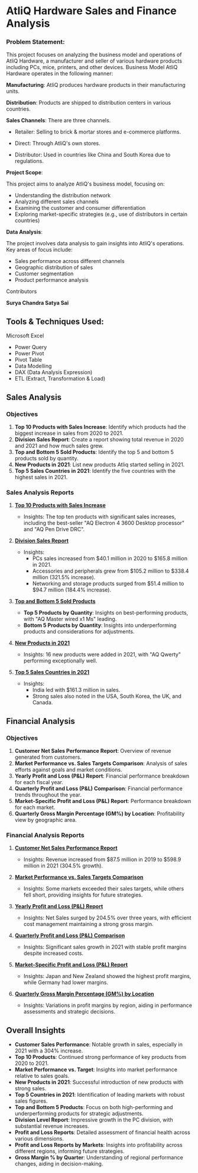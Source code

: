 # AtliQ Hardware Sales and Finance Analysis

### Problem Statement:

This project focuses on analyzing the business model and operations of AtliQ Hardware, a manufacturer and seller of various hardware products including PCs, mice, printers, and other devices.
Business Model AtliQ Hardware operates in the following manner:

**Manufacturing**: AtliQ produces hardware products in their manufacturing units.

**Distribution**: Products are shipped to distribution centers in various countries.

**Sales Channels**: There are three channels.

- Retailer: Selling to brick & mortar stores and e-commerce platforms.

- Direct: Through AtliQ's own stores.

- Distributor: Used in countries like China and South Korea due to regulations.


**Project Scope**:

This project aims to analyze AtliQ's business model, focusing on:

- Understanding the distribution network
- Analyzing different sales channels
- Examining the customer and consumer differentiation
- Exploring market-specific strategies (e.g., use of distributors in certain countries)

**Data Analysis**:

The project involves data analysis to gain insights into AtliQ's operations. Key areas of focus include:

- Sales performance across different channels
- Geographic distribution of sales
- Customer segmentation
- Product performance analysis


Contributors

**Surya Chandra Satya Sai**  

## Tools & Techniques Used:
Microsoft Excel
- Power Query
- Power Pivot
- Pivot Table
- Data Modelling
- DAX (Data Analysis Expression)
- ETL (Extract, Transformation & Load)


## Sales Analysis

### Objectives
1. **Top 10 Products with Sales Increase**: Identify which products had the biggest increase in sales from 2020 to 2021.
2. **Division Sales Report**: Create a report showing total revenue in 2020 and 2021 and how much sales grew.
3. **Top and Bottom 5 Sold Products**: Identify the top 5 and bottom 5 products sold by quantity.
4. **New Products in 2021**: List new products Atliq started selling in 2021.
5. **Top 5 Sales Countries in 2021**: Identify the five countries with the highest sales in 2021.


### Sales Analysis Reports

1. [**Top 10 Products with Sales Increase**](https://github.com/SuryaChandraSatyaSai/Excel-Sales-And-Finance-Analytics/blob/main/Top%2010%20Products%20on%2021%20vs%2020%20%25.pdf)
   - Insights: The top ten products with significant sales increases, including the best-seller "AQ Electron 4 3600 Desktop processor" and "AQ Pen Drive DRC".

2. [**Division Sales Report**](https://github.com/SuryaChandraSatyaSai/Excel-Sales-And-Finance-Analytics/blob/main/Division%20Level%20Report.pdf)
   - Insights: 
     - PCs sales increased from $40.1 million in 2020 to $165.8 million in 2021.
     - Accessories and peripherals grew from $105.2 million to $338.4 million (321.5% increase).
     - Networking and storage products surged from $51.4 million to $94.7 million (184.4% increase).

3. [**Top and Bottom 5 Sold Products**](https://github.com/SuryaChandraSatyaSai/Excel-Sales-And-Finance-Analytics/blob/main/Top%205%20Bottom%205%20Products.pdf)
   - **Top 5 Products by Quantity**: Insights on best-performing products, with "AQ Master wired x1 Ms" leading.
   - **Bottom 5 Products by Quantity**: Insights into underperforming products and considerations for adjustments.

4. [**New Products in 2021**](https://github.com/SuryaChandraSatyaSai/Excel-Sales-And-Finance-Analytics/blob/main/New%20Products%202021.pdf)
   - Insights: 16 new products were added in 2021, with "AQ Qwerty" performing exceptionally well.

5. [**Top 5 Sales Countries in 2021**](https://github.com/SuryaChandraSatyaSai/Excel-Sales-And-Finance-Analytics/blob/main/Top5%20Countries.pdf)
   - Insights: 
     - India led with $161.3 million in sales.
     - Strong sales also noted in the USA, South Korea, the UK, and Canada.

## Financial Analysis

### Objectives
1. **Customer Net Sales Performance Report**: Overview of revenue generated from customers.
2. **Market Performance vs. Sales Targets Comparison**: Analysis of sales efforts against goals and market conditions.
3. **Yearly Profit and Loss (P&L) Report**: Financial performance breakdown for each fiscal year.
4. **Quarterly Profit and Loss (P&L) Comparison**: Financial performance trends throughout the year.
5. **Market-Specific Profit and Loss (P&L) Report**: Performance breakdown for each market.
6. **Quarterly Gross Margin Percentage (GM%) by Location**: Profitability view by geographic area.

### Financial Analysis Reports

1. [**Customer Net Sales Performance Report**](https://github.com/SuryaChandraSatyaSai/Excel-Sales-And-Finance-Analytics/blob/main/Customer%20Net%20Sales%20Performance.pdf)
   - Insights: Revenue increased from $87.5 million in 2019 to $598.9 million in 2021 (304.5% growth).

2. [**Market Performance vs. Sales Targets Comparison**](https://github.com/SuryaChandraSatyaSai/Excel-Sales-And-Finance-Analytics/blob/main/Market_performance%20vs%20Target.pdf)
   - Insights: Some markets exceeded their sales targets, while others fell short, providing insights for future strategies.

3. [**Yearly Profit and Loss (P&L) Report**](https://github.com/SuryaChandraSatyaSai/Excel-Sales-And-Finance-Analytics/blob/main/P%20%26%20L%20by%20Fiscal%20Years.pdf)
   - Insights: Net Sales surged by 204.5% over three years, with efficient cost management maintaining a strong gross margin.

4. [**Quarterly Profit and Loss (P&L) Comparison**](https://github.com/SuryaChandraSatyaSai/Excel-Sales-And-Finance-Analytics/blob/main/P%20%26%20L%20by%20Fiscal%20Months.pdf)
   - Insights: Significant sales growth in 2021 with stable profit margins despite increased costs.

5. [**Market-Specific Profit and Loss (P&L) Report**](https://github.com/SuryaChandraSatyaSai/Excel-Sales-And-Finance-Analytics/blob/main/P%20%26%20L%20for%20Markets.pdf)
   - Insights: Japan and New Zealand showed the highest profit margins, while Germany had lower margins.

6. [**Quarterly Gross Margin Percentage (GM%) by Location**](https://github.com/SuryaChandraSatyaSai/Excel-Sales-And-Finance-Analytics/blob/main/GM%20%25%20by%20Quarters.pdf)
   - Insights: Variations in profit margins by region, aiding in performance assessments and strategic decisions.

## Overall Insights
- **Customer Sales Performance**: Notable growth in sales, especially in 2021 with a 304% increase.
- **Top 10 Products**: Continued strong performance of key products from 2020 to 2021.
- **Market Performance vs. Target**: Insights into market performance relative to sales goals.
- **New Products in 2021**: Successful introduction of new products with strong sales.
- **Top 5 Countries in 2021**: Identification of leading markets with robust sales figures.
- **Top and Bottom 5 Products**: Focus on both high-performing and underperforming products for strategic adjustments.
- **Division Level Report**: Impressive growth in the PC division, with substantial revenue increases.
- **Profit and Loss Reports**: Detailed assessment of financial health across various dimensions.
- **Profit and Loss Reports by Markets**: Insights into profitability across different regions, informing future strategies.
- **Gross Margin % by Quarter**: Understanding of regional performance changes, aiding in decision-making.
